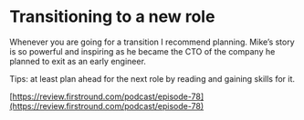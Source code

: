 # Transitioning to a new role

Whenever you are going for a transition I recommend planning. Mike’s story is so powerful and inspiring as he became the CTO of the company he planned to exit as an early engineer.

Tips: at least plan ahead for the next role by reading and gaining skills for it.

[https://review.firstround.com/podcast/episode-78](https://review.firstround.com/podcast/episode-78)
